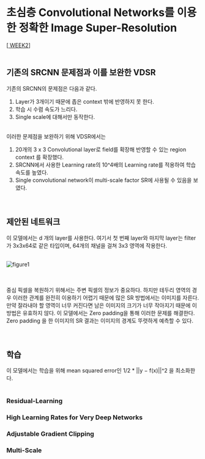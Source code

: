 # 초심층 Convolutional Networks를 이용한 정확한 Image Super-Resolution

[<a href = "https://github.com/yeji-seong/Deep-Learning-Paper-Study/blob/master/Papers/WEEK2/Accurate%20Image%20Super-Resolution%20Using%20Very%20Deep%20Convolutional%20Networks.md"> WEEK2</a>] <br><br>

## 기존의 SRCNN 문제점과 이를 보완한 VDSR
기존의 SRCNN의 문제점은 다음과 같다. <br>
1. Layer가 3개이기 때문에 좁은 context 밖에 반영하지 못 한다. <br>
2. 학습 시 수렴 속도가 느리다. <br> 
3. Single scale에 대해서만 동작한다. <br><br>

이러한 문제점을 보완하기 위해 VDSR에서는 <br>
1. 20개의 3 x 3 Convolutional layer로 field를 확장해 반영할 수 있는 region context 를 확장했다. <br>
2. SRCNN에서 사용한 Learning rate의 10^4배의 Learning rate를 적용하여 학습 속도를 높였다. <br>
3. Single convolutional network이 multi-scale factor SR에 사용될 수 있음을 보였다. <br><br><br>


## 제안된 네트워크
이 모델에서는 d 개의 layer를 사용한다. 여기서 첫 번째 layer와 마지막 layer는 filter가 3x3x64로 같은 타입이며, 64개의 채널을 걸쳐 3x3 영역에 작용한다. <br><br>

![figure1](https://user-images.githubusercontent.com/57740560/97185797-d7c59f80-17e3-11eb-8d79-6e0e5198b69a.png) <br><br><br>

중심 픽셀을 복원하기 위해서는 주변 픽셀의 정보가 중요하다. 하지만 테두리 영역의 경우 이러한 관계를 완전히 이용하기 어렵기 때문에 많은 SR 방법에서는 이미지를 자른다.
만약 잘라내야 할 영역이 너무 커진다면 남은 이미지의 크기가 너무 작아지기 때문에 이 방법은 유효하지 않다.
이 모델에서는 Zero padding을 통해 이러한 문제를 해결한다. Zero padding 을 한 이미지의 SR 결과는 이미지의 경계도 뚜렷하게 예측할 수 있다. <br><br><br>


## 학습
이 모델에서는 학습을 위해 mean squared error인 1/2 * ||y − f(x)||^2 을 최소화한다. <br><br>

### Residual-Learning


### High Learning Rates for Very Deep Networks
### Adjustable Gradient Clipping
### Multi-Scale
